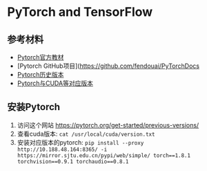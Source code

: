 # PyTorch and TensorFlow

## 参考材料
* [Pytorch官方教材](http://www.cvtutorials.com/#/pytorch_official/README)
* [Pytorch GitHub项目](https://github.com/fendouai/PyTorchDocs
* [Pytorch历史版本](https://pytorch.org/get-started/previous-versions/)
* [Pytorch与CUDA等对应版本](https://blog.51cto.com/u_15905131/5918588)

## 安装Pytorch

1. 访问这个网站 https://pytorch.org/get-started/previous-versions/
2. 查看cuda版本: `cat /usr/local/cuda/version.txt`
3.  安装对应版本的pytorch: `pip install --proxy http://10.188.48.164:8365/ -i https://mirror.sjtu.edu.cn/pypi/web/simple/ torch==1.8.1 torchvision==0.9.1 torchaudio==0.8.1`